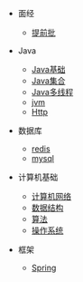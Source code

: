 
* 面经

  * [提前批](./docs/d-1提前批.md)
  
* Java

  * [Java基础](./docs/b-1面试题总结-Java基础.md)
  * [Java集合](./docs/b-2Java集合.md)
  * [Java多线程](./docs/b-3Java多线程.md)
  * [jvm](./docs/b-4jvm.md)
  * [Http](./docs/c-1Http.md)

* 数据库

  * [redis](./docs/a-1redis.md)
  * [mysql](./docs/a-2mysql.md)

* 计算机基础

  * [计算机网络](./docs/c-1计算机网络.md)
  * [数据结构](./docs/c-2数据结构.md)
  * [算法](./docs/c-3算法.md)
  * [操作系统](./docs/c-4操作系统.md)

* 框架

  * [Spring](./docs/s-1spring.md)

  
  
  


